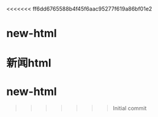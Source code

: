 <<<<<<< ff6dd6765588b4f45f6aac95277f619a86bf01e2
# new-html
新闻html
=======
# new-html
>>>>>>> Initial commit
